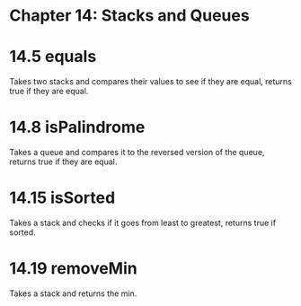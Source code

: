 # Chapter 14: Stacks and Queues

# 14.5 equals
Takes two stacks and compares their values to see if they are equal, returns true if they are equal.

# 14.8 isPalindrome
Takes a queue and compares it to the reversed version of the queue, returns true if they are equal.

# 14.15 isSorted
Takes a stack and checks if it goes from least to greatest, returns true if sorted.

# 14.19 removeMin
Takes a stack and returns the min.


